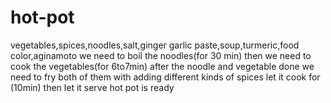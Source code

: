 # hot-pot
vegetables,spices,noodles,salt,ginger garlic paste,soup,turmeric,food color,aginamoto
we need to boil the noodles(for 30 min)
then we need to cook the vegetables(for 6to7min)
after the noodle and vegetable done we need to fry both of them with adding different kinds of spices
let it cook for (10min)
then let it serve
hot pot is ready
